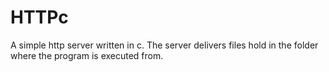 # HTTPc
A simple http server written in c.
The server delivers files hold in the folder where the program is executed from.